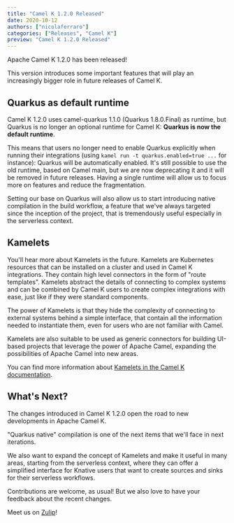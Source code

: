 ```yaml
---
title: "Camel K 1.2.0 Released"
date: 2020-10-12
authors: ["nicolaferraro"]
categories: ["Releases", "Camel K"]
preview: "Camel K 1.2.0 Released"
---
```


Apache Camel K 1.2.0 has been released!

This version introduces some important features that will play an increasingly bigger role in future releases of Camel K.

## Quarkus as default runtime

Camel K 1.2.0 uses camel-quarkus 1.1.0 (Quarkus 1.8.0.Final) as runtime, but Quarkus is no longer an optional runtime for Camel K: **Quarkus is now the default runtime**.

This means that users no longer need to enable Quarkus explicitly when running their integrations (using `kamel run -t quarkus.enabled=true ...` for instance): Quarkus will be automatically enabled. It's still possible to use the old runtime, based on Camel main, but we are now deprecating it and it will be removed in future releases.
Having a single runtime will allow us to focus more on features and reduce the fragmentation.

Setting our base on Quarkus will also allow us to start introducing native compilation in the build workflow, a feature that we've always targeted since the inception of the project, that is tremendously useful especially in the serverless context.

## Kamelets

You'll hear more about Kamelets in the future. Kamelets are Kubernetes resources that can be installed on a cluster and used in Camel K integrations. They contain high level connectors in the form of "route templates". Kamelets abstract the details of connecting to complex systems and can be combined by Camel K users to create complex integrations with ease, just like if they were standard components.

The power of Kamelets is that they hide the complexity of connecting to external systems behind a simple interface, that contain all the information needed to instantiate them, even for users who are not familiar with Camel.

Kamelets are also suitable to be used as generic connectors for building UI-based projects that leverage the power of Apache Camel, expanding the possibilities of Apache Camel into new areas.

You can find more information about [Kamelets in the Camel K documentation](https://camel.apache.org/camel-k/latest/kamelets/kamelets.html).

## What's Next?

The changes introduced in Camel K 1.2.0 open the road to new developments in Apache Camel K.

"Quarkus native" compilation is one of the next items that we'll face in next iterations.

We also want to expand the concept of Kamelets and make it useful in many areas, starting from the serverless context, where they can offer a simplified interface for Knative users that want to create sources and sinks for their serverless workflows.

Contributions are welcome, as usual! But we also love to have your feedback about the recent changes.

Meet us on [Zulip](https://camel.zulipchat.com/)!
